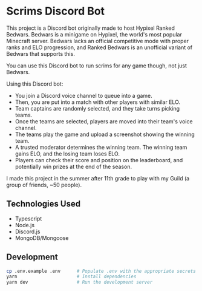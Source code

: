 # Scrims Discord Bot

This project is a Discord bot originally made to host Hypixel Ranked Bedwars. Bedwars is a minigame on Hypixel, the world's most popular Minecraft server. Bedwars lacks an official competitive mode with proper ranks and ELO progression, and Ranked Bedwars is an unofficial variant of Bedwars that supports this.

You can use this Discord bot to run scrims for any game though, not just Bedwars.

Using this Discord bot:

- You join a Discord voice channel to queue into a game.
- Then, you are put into a match with other players with similar ELO.
- Team captains are randomly selected, and they take turns picking teams.
- Once the teams are selected, players are moved into their team's voice channel.
- The teams play the game and upload a screenshot showing the winning team.
- A trusted moderator determines the winning team. The winning team gains ELO, and the losing team loses ELO.
- Players can check their score and position on the leaderboard, and potentially win prizes at the end of the season.

I made this project in the summer after 11th grade to play with my Guild (a group of friends, ~50 people).

## Technologies Used

- Typescript
- Node.js
- Discord.js
- MongoDB/Mongoose

## Development

```bash
cp .env.example .env      # Populate .env with the appropriate secrets
yarn                      # Install dependencies
yarn dev                  # Run the development server
```
